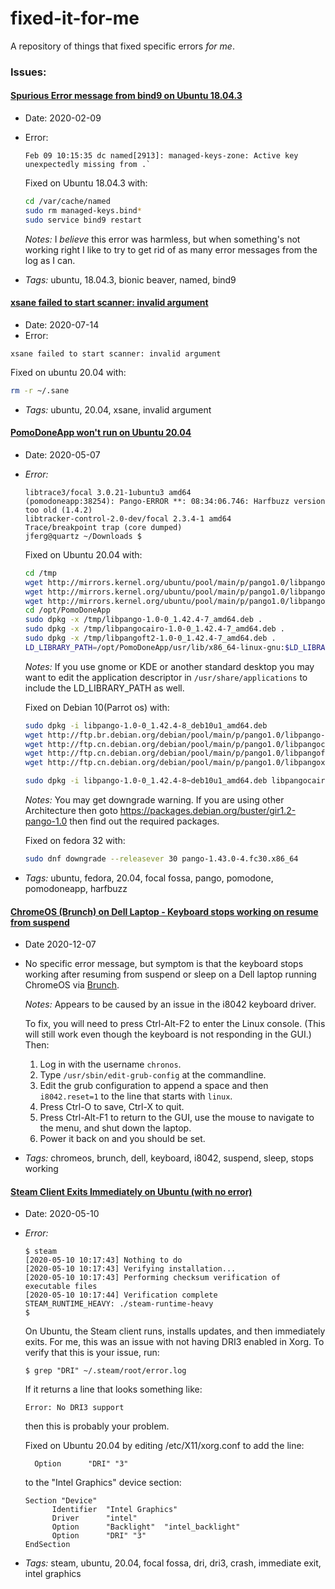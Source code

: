 # fixed-it-for-me
A repository of things that fixed specific errors _for_ _me_.  

### Issues: 

#### [Spurious Error message from bind9 on Ubuntu 18.04.3](#bind9-ubuntu-18043)

* Date: 2020-02-09
* Error: 
  ```
  Feb 09 10:15:35 dc named[2913]: managed-keys-zone: Active key unexpectedly missing from .`  
  ```
  
  Fixed on Ubuntu 18.04.3 with: 
  ```bash
  cd /var/cache/named
  sudo rm managed-keys.bind*
  sudo service bind9 restart
  ```
  *Notes:* I _believe_ this error was harmless, but when something's not working right I like to try to get rid of as many error messages from the log as I can.
  
* *Tags:* ubuntu, 18.04.3, bionic beaver, named, bind9

#### [xsane failed to start scanner: invalid argument](#xsane-invalid-argument) 

* Date: 2020-07-14
* Error: 
```
xsane failed to start scanner: invalid argument
```

Fixed on ubuntu 20.04 with:
```bash
rm -r ~/.sane
```

* *Tags:* ubuntu, 20.04, xsane, invalid argument

#### [PomoDoneApp won't run on Ubuntu 20.04](#pomodone-ubuntu-2004)

* Date: 2020-05-07
* *Error:*
  ```jferg@quartz ~/Downloads $ pomodoneapp
  libtrace3/focal 3.0.21-1ubuntu3 amd64
  (pomodoneapp:38254): Pango-ERROR **: 08:34:06.746: Harfbuzz version too old (1.4.2)
  libtracker-control-2.0-dev/focal 2.3.4-1 amd64
  Trace/breakpoint trap (core dumped)
  jferg@quartz ~/Downloads $
  ```

  Fixed on Ubuntu 20.04 with:
  ```bash
  cd /tmp
  wget http://mirrors.kernel.org/ubuntu/pool/main/p/pango1.0/libpango-1.0-0_1.42.4-7_amd64.deb
  wget http://mirrors.kernel.org/ubuntu/pool/main/p/pango1.0/libpangocairo-1.0-0_1.42.4-7_amd64.deb
  wget http://mirrors.kernel.org/ubuntu/pool/main/p/pango1.0/libpangoft2-1.0-0_1.42.4-7_amd64.deb
  cd /opt/PomoDoneApp
  sudo dpkg -x /tmp/libpango-1.0-0_1.42.4-7_amd64.deb .
  sudo dpkg -x /tmp/libpangocairo-1.0-0_1.42.4-7_amd64.deb .
  sudo dpkg -x /tmp/libpangoft2-1.0-0_1.42.4-7_amd64.deb .
  LD_LIBRARY_PATH=/opt/PomoDoneApp/usr/lib/x86_64-linux-gnu:$LD_LIBRARY_PATH ./pomodoneapp
  ```
  *Notes:*
  If you use gnome or KDE or another standard desktop you may want to edit the application descriptor in `/usr/share/applications` to include the LD_LIBRARY_PATH as well.

  Fixed on Debian 10(Parrot os)  with:
  ```bash
  sudo dpkg -i libpango-1.0-0_1.42.4-8_deb10u1_amd64.deb
  wget http://ftp.br.debian.org/debian/pool/main/p/pango1.0/libpango-1.0-0_1.42.4-8~deb10u1_amd64.deb
  wget http://ftp.cn.debian.org/debian/pool/main/p/pango1.0/libpangocairo-1.0-0_1.42.4-8~deb10u1_amd64.deb
  wget http://ftp.cn.debian.org/debian/pool/main/p/pango1.0/libpangoft2-1.0-0_1.42.4-8~deb10u1_amd64.deb
  wget http://ftp.cn.debian.org/debian/pool/main/p/pango1.0/libpangoxft-1.0-0_1.42.4-8~deb10u1_amd64.deb

  sudo dpkg -i libpango-1.0-0_1.42.4-8~deb10u1_amd64.deb libpangocairo-1.0-0_1.42.4-8~deb10u1_amd64.deb libpangoft2-1.0-0_1.42.4-8~deb10u1_amd64.deb libpangoxft-1.0-0_1.42.4-8~deb10u1_amd64.deb
  ```

  *Notes:*
  You may get downgrade warning. If you are using other Architecture then goto https://packages.debian.org/buster/gir1.2-pango-1.0 then find out the required packages. 


  Fixed on fedora 32 with:
  ```bash
  sudo dnf downgrade --releasever 30 pango-1.43.0-4.fc30.x86_64
  ```

* *Tags:* ubuntu, fedora, 20.04, focal fossa, pango, pomodone, pomodoneapp, harfbuzz

#### [ChromeOS (Brunch) on Dell Laptop - Keyboard stops working on resume from suspend](#chromeos-keyboard-stops-working-after-suspend)

* Date 2020-12-07
* No specific error message, but symptom is that the keyboard stops working after resuming from suspend or sleep on a Dell laptop running ChromeOS via [Brunch](https://github.com/sebanc/brunch).  

  *Notes:* Appears to be caused by an issue in the i8042 keyboard driver.
  
  To fix, you will need to press Ctrl-Alt-F2 to enter the Linux console.  (This will still work even though the keyboard is not responding in the GUI.)  Then:
  1. Log in with the username `chronos`.
  2. Type `/usr/sbin/edit-grub-config` at the commandline.  
  3. Edit the grub configuration to append a space and then `i8042.reset=1` to the line that starts with `linux`. 
  4. Press Ctrl-O to save, Ctrl-X to quit.
  5. Press Ctrl-Alt-F1 to return to the GUI, use the mouse to navigate to the menu, and shut down the laptop.  
  6. Power it back on and you should be set.  

* *Tags:* chromeos, brunch, dell, keyboard, i8042, suspend, sleep, stops working

#### [Steam Client Exits Immediately on Ubuntu (with no error)](#steam-ubuntu-exits-immediately) 

* Date: 2020-05-10
* *Error:*
  ```
  $ steam
  [2020-05-10 10:17:43] Nothing to do
  [2020-05-10 10:17:43] Verifying installation...
  [2020-05-10 10:17:43] Performing checksum verification of executable files
  [2020-05-10 10:17:44] Verification complete
  STEAM_RUNTIME_HEAVY: ./steam-runtime-heavy
  $
  ```

  On Ubuntu, the Steam client runs, installs updates, and then immediately exits.  For me, this was an issue with not having DRI3 enabled in Xorg.  To verify that this is your issue, run:
  ```
  $ grep "DRI" ~/.steam/root/error.log
  ``` 
  
  If it returns a line that looks something like: 
  ```
  Error: No DRI3 support
  ```
  then this is probably your problem.   
  
  Fixed on Ubuntu 20.04 by editing /etc/X11/xorg.conf to add the line: 
  ```
    Option      "DRI" "3"
  ```
  to the "Intel Graphics" device section:  
  ```
  Section "Device"
        Identifier  "Intel Graphics" 
        Driver      "intel"
        Option      "Backlight"  "intel_backlight"
        Option      "DRI" "3"
  EndSection
  ```
* *Tags:* steam, ubuntu, 20.04, focal fossa, dri, dri3, crash, immediate exit, intel graphics

